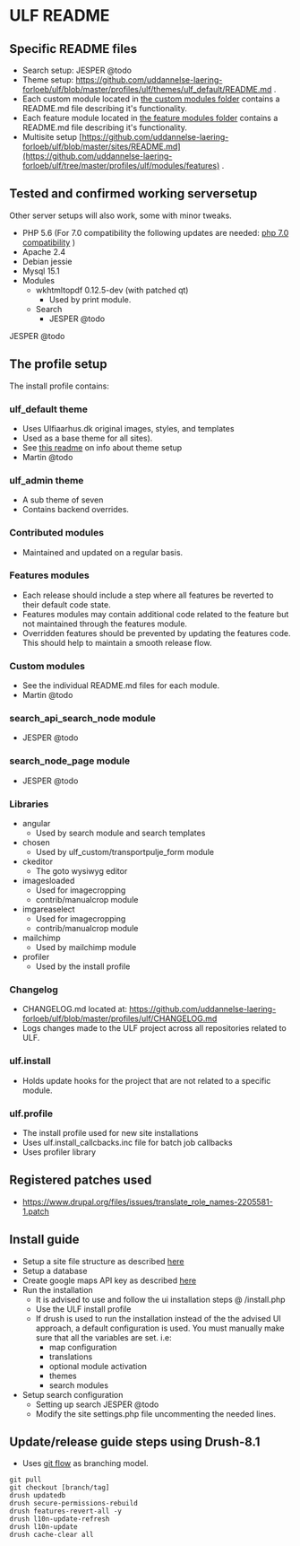 # ULF README

## Specific README files
- Search setup: JESPER @todo
- Theme setup: https://github.com/uddannelse-laering-forloeb/ulf/blob/master/profiles/ulf/themes/ulf_default/README.md .
- Each custom module located in [the custom modules folder](https://github.com/uddannelse-laering-forloeb/ulf/tree/master/profiles/ulf/modules/ulf_custom) contains a README.md file describing it's functionality.
- Each feature module located in [the feature modules folder](https://github.com/uddannelse-laering-forloeb/ulf/tree/master/profiles/ulf/modules/features) contains a README.md file describing it's functionality.
- Multisite setup [https://github.com/uddannelse-laering-forloeb/ulf/blob/master/sites/README.md](https://github.com/uddannelse-laering-forloeb/ulf/tree/master/profiles/ulf/modules/features) .

## Tested and confirmed working serversetup
Other server setups will also work, some with minor tweaks.
- PHP 5.6 (For 7.0 compatibility the following updates are needed: [php 7.0 compatibility](https://github.com/uddannelse-laering-forloeb/ulf/blob/master/profiles/ulf/php7-0-test.json) )
- Apache 2.4
- Debian jessie
- Mysql 15.1
- Modules
  - wkhtmltopdf 0.12.5-dev (with patched qt)
    - Used by print module.
  - Search
    - JESPER @todo

JESPER @todo

## The profile setup
The install profile contains:

### ulf_default theme
- Uses Ulfiaarhus.dk original images, styles, and templates
- Used as a base theme for all sites).
- See [this readme](https://github.com/uddannelse-laering-forloeb/ulf/blob/master/profiles/ulf/themes/ulf_default/README.md) on info about theme setup
- Martin @todo

### ulf_admin theme
- A sub theme of seven
- Contains backend overrides.

### Contributed modules
- Maintained and updated on a regular basis.

### Features modules
- Each release should include a step where all features be reverted to their default code state.
- Features modules may contain additional code related to the feature but not maintained through the features module.
- Overridden features should be prevented by updating the features code. This should help to maintain a smooth release flow.

### Custom modules
- See the individual README.md files for each module.
- Martin @todo

### search_api_search_node module
- JESPER @todo

### search_node_page module
- JESPER @todo

### Libraries
- angular
  - Used by search module and search templates
- chosen
  - Used by ulf_custom/transportpulje_form module
- ckeditor
  - The goto wysiwyg editor
- imagesloaded
  - Used for imagecropping
  - contrib/manualcrop module
- imgareaselect
  - Used for imagecropping
  - contrib/manualcrop module
- mailchimp
  - Used by mailchimp module
- profiler
  - Used by the install profile

### Changelog
- CHANGELOG.md located at: https://github.com/uddannelse-laering-forloeb/ulf/blob/master/profiles/ulf/CHANGELOG.md
- Logs changes made to the ULF project across all repositories related to ULF.

### ulf.install
- Holds update hooks for the project that are not related to a specific module.

### ulf.profile
- The install profile used for new site installations
- Uses ulf.install_callcbacks.inc file for batch job callbacks
- Uses profiler library

## Registered patches used
* https://www.drupal.org/files/issues/translate_role_names-2205581-1.patch

## Install guide
- Setup a site file structure as described [here](https://github.com/uddannelse-laering-forloeb/ulf/blob/master/sites/README.md)
- Setup a database
- Create google maps API key as described [here](https://developers.google.com/maps/documentation/javascript/get-api-key)
- Run the installation
  - It is advised to use and follow the ui installation steps @ /install.php
  - Use the ULF install profile
  - If drush is used to run the installation instead of the the advised UI approach, a default configuration is used. You must manually make sure that all the variables are set.
  i.e:
    - map configuration
    - translations
    - optional module activation
    - themes
    - search modules
- Setup search configuration
  - Setting up search JESPER @todo
  - Modify the site settings.php file uncommenting the needed lines.


## Update/release guide steps using Drush-8.1
- Uses [git flow](https://datasift.github.io/gitflow/IntroducingGitFlow.html) as branching model.
```
git pull
git checkout [branch/tag]
drush updatedb
drush secure-permissions-rebuild
drush features-revert-all -y
drush l10n-update-refresh
drush l10n-update
drush cache-clear all
```

